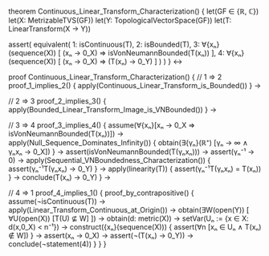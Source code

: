 theorem Continuous_Linear_Transform_Characterization() {
  let(GF ∈ {ℝ, ℂ})
  let(X: MetrizableTVS(GF))
  let(Y: TopologicalVectorSpace(GF))
  let(T: LinearTransform(X → Y))
  
  assert(
    equivalent(
      1: isContinuous(T),
      2: isBounded(T),
      3: ∀{xₙ}(sequence(X)) [
        (xₙ → 0_X) ⇒ isVonNeumannBounded(T(xₙ))
      ],
      4: ∀{xₙ}(sequence(X)) [
        (xₙ → 0_X) ⇒ (T(xₙ) → 0_Y)
      ]
    )
  )
} ↔

proof Continuous_Linear_Transform_Characterization() {
  // 1 ⇒ 2
  proof_1_implies_2() {
    apply(Continuous_Linear_Transform_is_Bounded())
  } →

  // 2 ⇒ 3
  proof_2_implies_3() {
    apply(Bounded_Linear_Transform_Image_is_VNBounded())
  } →

  // 3 ⇒ 4
  proof_3_implies_4() {
    assume(∀{xₙ}[xₙ → 0_X ⇒ isVonNeumannBounded(T(xₙ))]) →
    apply(Null_Sequence_Dominates_Infinity()) {
      obtain(∃{γₙ}(ℝ⁺) [γₙ → ∞ ∧ γₙxₙ → 0_X])
    } →
    assert(isVonNeumannBounded(T(γₙxₙ))) →
    assert(γₙ⁻¹ → 0) →
    apply(Sequential_VNBoundedness_Characterization()) {
      assert(γₙ⁻¹T(γₙxₙ) → 0_Y)
    } →
    apply(linearity(T)) {
      assert(γₙ⁻¹T(γₙxₙ) = T(xₙ))
    } →
    conclude(T(xₙ) → 0_Y)
  } →

  // 4 ⇒ 1
  proof_4_implies_1() {
    proof_by_contrapositive() {
      assume(¬isContinuous(T)) →
      apply(Linear_Transform_Continuous_at_Origin()) →
      obtain(∃W(open(Y)) [
        ∀U(open(X)) [T(U) ⊈ W]
      ]) →
      obtain(d: metric(X)) →
      setVar(Uₙ := {x ∈ X: d(x,0_X) < n⁻¹}) →
      construct({xₙ}(sequence(X))) {
        assert(∀n [xₙ ∈ Uₙ ∧ T(xₙ) ∉ W])
      } →
      assert(xₙ → 0_X) →
      assert(¬(T(xₙ) → 0_Y)) →
      conclude(¬statement(4))
    }
  }
}